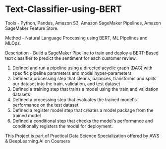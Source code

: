 # Text-Classifier-using-BERT

Tools - Python, Pandas, Amazon S3, Amazon SageMaker Pipelines, Amazon SageMaker Feature Store.

Method - Natural Language Processing using BERT, ML Pipelines and MLOps.

Description - Build a SageMaker Pipeline to train and deploy a BERT-Based text classifier to predict the
sentiment for each customer review.
  
1. Defined and run a pipeline using a directed acyclic graph (DAG) with specific pipeline parameters and model hyper-parameters
2. Defined a processing step that cleans, balances, transforms and splits our dataset into the train, validation, and test dataset
3. Defined a training step that trains a model using the train and validation datasets
4. Defined a processing step that evaluates the trained model's performance on the test dataset
5. Defined a register model step that creates a model package from the trained model
6. Defined a conditional step that checks the model's performance and conditionally registers the model for deployment.


This Project is part of Practical Data Science Specialization offered by AWS & DeepLearning.AI on Coursera

